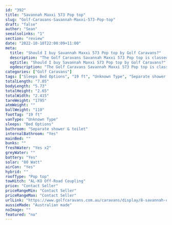 ```yaml
---
id: "392"
title: "Savannah Maxxi 573 Pop top"
slug: "Golf-Caravans-Savannah-Maxxi-573-Pop-top"
draft: "false"
author: "Sean"
seealsolinks: "1"
section: "review"
date: "2022-10-10T22:00:09+11:00"
meta:
  title: "Should I buy Savannah Maxxi 573 Pop top by Golf Caravans?"
  description: "The Golf Caravans Savannah Maxxi 573 Pop top is classed as Unknown Type, and sleeps Bed Options people. It is Australian made and comes in at 19 ft. It generally has Separate shower & toilet."
  ogtitle: "Should I buy Savannah Maxxi 573 Pop top by Golf Caravans?"
  ogdescription: "The Golf Caravans Savannah Maxxi 573 Pop top is classed as Unknown Type, and sleeps Bed Options people. It is Australian made and comes in at 19 ft. It generally has Separate shower & toilet."
categories: ["Golf Caravans"]
tags: ["Sleeps Bed Options", "19 ft", "Unknown Type", "Separate shower & toilet", "Pop top", "Price Unknown"]
totalLength: "7.05"
bodyLength: "5.73"
totalHeight: "2.65"
totalWidth: "2.415"
tareWeight: "1795"
atmWeight: ""
ballWeight: "110"
footTag: "19 ft"
vanType: "Unknown Type"
sleeps: "Bed Options"
bathroom: "Separate shower & toilet"
internalBathroom: "Yes"
mainBed: ""
bunks: ""
freshWater: "Yes x2"
greyWater: ""
battery: "Yes"
solar: "80 Watt"
airCon: "Yes"
hybrid: ""
roofType: "Pop top"
towHitch: "AL-KO Off-Road Coupling"
price: "Contact Seller"
priceRangeMin: "Contact Seller"
priceRangeMax: "Contact Seller"
urlLink: "https://www.golfcaravans.com.au/caravans/display/8-savannah-caravan-range-/"
aussieMade: "Australian made"
noImage: ""
featured: "no"
---
```


